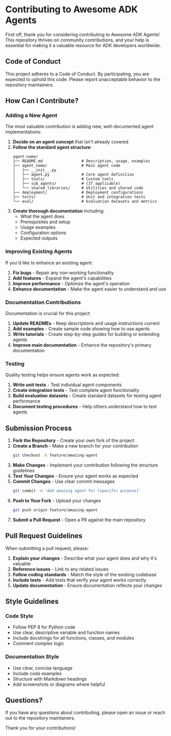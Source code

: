 # Contributing to Awesome ADK Agents

First off, thank you for considering contributing to Awesome ADK Agents! This repository thrives on community contributions, and your help is essential for making it a valuable resource for ADK developers worldwide.

## Code of Conduct

This project adheres to a Code of Conduct. By participating, you are expected to uphold this code. Please report unacceptable behavior to the repository maintainers.

## How Can I Contribute?

### Adding a New Agent

The most valuable contribution is adding new, well-documented agent implementations:

1. **Decide on an agent concept** that isn't already covered
2. **Follow the standard agent structure**:
   ```
   agent-name/
   ├── README.md                 # Description, usage, examples
   ├── agent_name/               # Main agent code
   │   ├── __init__.py
   │   ├── agent.py              # Core agent definition
   │   ├── tools/                # Custom tools
   │   ├── sub_agents/           # (If applicable)
   │   └── shared_libraries/     # Utilities and shared code
   ├── deployment/               # Deployment configurations
   ├── tests/                    # Unit and integration tests
   └── eval/                     # Evaluation datasets and metrics
   ```
3. **Create thorough documentation** including:
   - What the agent does
   - Prerequisites and setup
   - Usage examples
   - Configuration options
   - Expected outputs

### Improving Existing Agents

If you'd like to enhance an existing agent:

1. **Fix bugs** - Repair any non-working functionality
2. **Add features** - Expand the agent's capabilities
3. **Improve performance** - Optimize the agent's operation
4. **Enhance documentation** - Make the agent easier to understand and use

### Documentation Contributions

Documentation is crucial for this project:

1. **Update READMEs** - Keep descriptions and usage instructions current
2. **Add examples** - Create sample code showing how to use agents
3. **Write tutorials** - Create step-by-step guides for building or extending agents
4. **Improve main documentation** - Enhance the repository's primary documentation

### Testing

Quality testing helps ensure agents work as expected:

1. **Write unit tests** - Test individual agent components
2. **Create integration tests** - Test complete agent functionality
3. **Build evaluation datasets** - Create standard datasets for testing agent performance
4. **Document testing procedures** - Help others understand how to test agents

## Submission Process

1. **Fork the Repository** - Create your own fork of the project
2. **Create a Branch** - Make a new branch for your contribution
   ```bash
   git checkout -b feature/amazing-agent
   ```
3. **Make Changes** - Implement your contribution following the structure guidelines
4. **Test Your Changes** - Ensure your agent works as expected
5. **Commit Changes** - Use clear commit messages
   ```bash
   git commit -m 'Add amazing agent for [specific purpose]'
   ```
6. **Push to Your Fork** - Upload your changes
   ```bash
   git push origin feature/amazing-agent
   ```
7. **Submit a Pull Request** - Open a PR against the main repository

## Pull Request Guidelines

When submitting a pull request, please:

1. **Explain your changes** - Describe what your agent does and why it's valuable
2. **Reference issues** - Link to any related issues
3. **Follow coding standards** - Match the style of the existing codebase
4. **Include tests** - Add tests that verify your agent works correctly
5. **Update documentation** - Ensure documentation reflects your changes

## Style Guidelines

### Code Style

- Follow PEP 8 for Python code
- Use clear, descriptive variable and function names
- Include docstrings for all functions, classes, and modules
- Comment complex logic

### Documentation Style

- Use clear, concise language
- Include code examples
- Structure with Markdown headings
- Add screenshots or diagrams where helpful

## Questions?

If you have any questions about contributing, please open an issue or reach out to the repository maintainers.

Thank you for your contributions! 